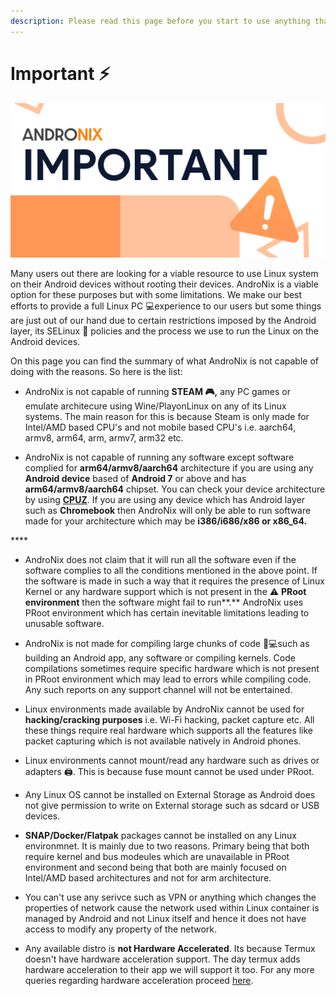 ```yaml
---
description: Please read this page before you start to use anything that Andronix offers.
---
```


# Important ⚡

![](../.gitbook/assets/imp_banner.png)

Many users out there are looking for a viable resource to use Linux system on their Android devices without rooting their devices. AndroNix is a viable option for these purposes but with some limitations. We make our best efforts to provide a full Linux PC 💻experience to our users but some things are just out of our hand due to certain restrictions imposed by the Android layer, its SELinux 🔐 policies and the process we use to run the Linux on the Android devices. 

On this page you can find the summary of what AndroNix is not capable of doing with the reasons. So here is the list:

* AndroNix is not capable of running **STEAM 🎮,** any PC games or emulate architecure using Wine/PlayonLinux on any of its Linux systems. The main reason for this is because Steam is only made for Intel/AMD based CPU's and not mobile based CPU's i.e. aarch64, armv8, arm64, arm, armv7, arm32 etc.



* AndroNix is not capable of running any software except software complied for **arm64/armv8/aarch64** architecture if you are using any **Android device** based of **Android 7** or above and has **arm64/armv8/aarch64** chipset. You can check your device architecture by using [**CPUZ**](https://play.google.com/store/apps/details?id=com.cpuid.cpu_z). If you are using any device which has Android layer such as **Chromebook** then AndroNix will only be able to run software made for your architecture which may be **i386/i686/x86 or x86\_64.** 

\*\*\*\*

* AndroNix does not claim that it will run all the software even if the software complies to all the conditions mentioned in the above point. If the software is made in such a way that it requires the presence of Linux Kernel or any hardware support which is not present in the ⚠ **PRoot environment** then the software might fail to run**.** AndroNix uses PRoot environment which has certain inevitable limitations leading to unusable software.



*  AndroNix is not made for compiling large chunks of code 👩💻such as building an Android app, any software or compiling kernels. Code compilations sometimes require specific hardware which is not present in PRoot environment which may lead to errors while compiling code. Any such reports on any support channel will not be entertained. 



* Linux environments made available by AndroNix cannot be used for **hacking/cracking purposes** i.e. Wi-Fi hacking, packet capture etc. All these things require real hardware which supports all the features like packet capturing which is not available natively in Android phones. 



* Linux environments cannot mount/read any hardware such as drives or adapters 🖨. This is because fuse mount cannot be used under PRoot.



* Any Linux OS cannot be installed on External Storage as Android does not give permission to write on External storage such as sdcard or USB devices. 



* **SNAP/Docker/Flatpak** packages cannot be installed on any Linux environmnet. It is mainly due to two reasons. Primary being that both require kernel and bus modeules which are unavailable in PRoot environment and second being that both are mainly focused on Intel/AMD based architectures and not for arm architecture.



* You can't use any serivce such as VPN or anything which changes the properties of network cause the network used within Linux container is managed by Android and not Linux itself and hence it does not have access to modify any property of the network.



* Any available distro is **not Hardware Accelerated**. Its because Termux doesn't have hardware acceleration support. The day termux adds hardware acceleration to their app we will support it too. For any more queries regarding hardware acceleration proceed [here](https://gitter.im/termux/termux).

